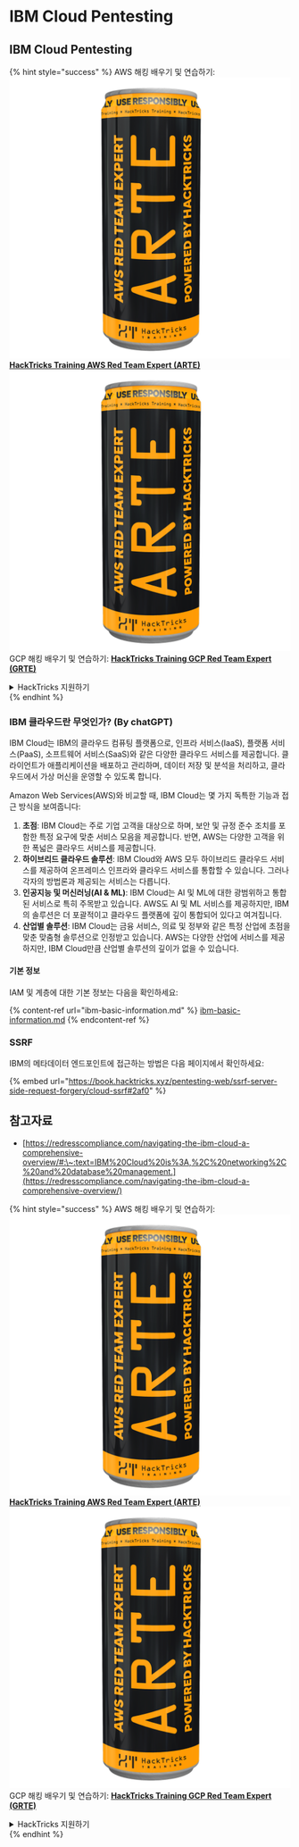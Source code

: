# IBM Cloud Pentesting

## IBM Cloud Pentesting

{% hint style="success" %}
AWS 해킹 배우기 및 연습하기:<img src="../../.gitbook/assets/image (1) (1) (1).png" alt="" data-size="line">[**HackTricks Training AWS Red Team Expert (ARTE)**](https://training.hacktricks.xyz/courses/arte)<img src="../../.gitbook/assets/image (1) (1) (1).png" alt="" data-size="line">\
GCP 해킹 배우기 및 연습하기: <img src="../../.gitbook/assets/image (2).png" alt="" data-size="line">[**HackTricks Training GCP Red Team Expert (GRTE)**<img src="../../.gitbook/assets/image (2).png" alt="" data-size="line">](https://training.hacktricks.xyz/courses/grte)

<details>

<summary>HackTricks 지원하기</summary>

* [**구독 계획**](https://github.com/sponsors/carlospolop) 확인하기!
* **💬 [**Discord 그룹**](https://discord.gg/hRep4RUj7f) 또는 [**텔레그램 그룹**](https://t.me/peass)에 참여하거나 **Twitter** 🐦 [**@hacktricks\_live**](https://twitter.com/hacktricks_live)**를 팔로우하세요.**
* **[**HackTricks**](https://github.com/carlospolop/hacktricks) 및 [**HackTricks Cloud**](https://github.com/carlospolop/hacktricks-cloud) 깃허브 리포지토리에 PR을 제출하여 해킹 팁을 공유하세요.**

</details>
{% endhint %}

### IBM 클라우드란 무엇인가? (By chatGPT)

IBM Cloud는 IBM의 클라우드 컴퓨팅 플랫폼으로, 인프라 서비스(IaaS), 플랫폼 서비스(PaaS), 소프트웨어 서비스(SaaS)와 같은 다양한 클라우드 서비스를 제공합니다. 클라이언트가 애플리케이션을 배포하고 관리하며, 데이터 저장 및 분석을 처리하고, 클라우드에서 가상 머신을 운영할 수 있도록 합니다.

Amazon Web Services(AWS)와 비교할 때, IBM Cloud는 몇 가지 독특한 기능과 접근 방식을 보여줍니다:

1. **초점**: IBM Cloud는 주로 기업 고객을 대상으로 하며, 보안 및 규정 준수 조치를 포함한 특정 요구에 맞춘 서비스 모음을 제공합니다. 반면, AWS는 다양한 고객을 위한 폭넓은 클라우드 서비스를 제공합니다.
2. **하이브리드 클라우드 솔루션**: IBM Cloud와 AWS 모두 하이브리드 클라우드 서비스를 제공하여 온프레미스 인프라와 클라우드 서비스를 통합할 수 있습니다. 그러나 각자의 방법론과 제공되는 서비스는 다릅니다.
3. **인공지능 및 머신러닝(AI & ML)**: IBM Cloud는 AI 및 ML에 대한 광범위하고 통합된 서비스로 특히 주목받고 있습니다. AWS도 AI 및 ML 서비스를 제공하지만, IBM의 솔루션은 더 포괄적이고 클라우드 플랫폼에 깊이 통합되어 있다고 여겨집니다.
4. **산업별 솔루션**: IBM Cloud는 금융 서비스, 의료 및 정부와 같은 특정 산업에 초점을 맞춘 맞춤형 솔루션으로 인정받고 있습니다. AWS는 다양한 산업에 서비스를 제공하지만, IBM Cloud만큼 산업별 솔루션의 깊이가 없을 수 있습니다.

#### 기본 정보

IAM 및 계층에 대한 기본 정보는 다음을 확인하세요:

{% content-ref url="ibm-basic-information.md" %}
[ibm-basic-information.md](ibm-basic-information.md)
{% endcontent-ref %}

### SSRF

IBM의 메타데이터 엔드포인트에 접근하는 방법은 다음 페이지에서 확인하세요:

{% embed url="https://book.hacktricks.xyz/pentesting-web/ssrf-server-side-request-forgery/cloud-ssrf#2af0" %}

## 참고자료

* [https://redresscompliance.com/navigating-the-ibm-cloud-a-comprehensive-overview/#:\~:text=IBM%20Cloud%20is%3A,%2C%20networking%2C%20and%20database%20management.](https://redresscompliance.com/navigating-the-ibm-cloud-a-comprehensive-overview/)

{% hint style="success" %}
AWS 해킹 배우기 및 연습하기:<img src="../../.gitbook/assets/image (1) (1) (1).png" alt="" data-size="line">[**HackTricks Training AWS Red Team Expert (ARTE)**](https://training.hacktricks.xyz/courses/arte)<img src="../../.gitbook/assets/image (1) (1) (1).png" alt="" data-size="line">\
GCP 해킹 배우기 및 연습하기: <img src="../../.gitbook/assets/image (2).png" alt="" data-size="line">[**HackTricks Training GCP Red Team Expert (GRTE)**<img src="../../.gitbook/assets/image (2).png" alt="" data-size="line">](https://training.hacktricks.xyz/courses/grte)

<details>

<summary>HackTricks 지원하기</summary>

* [**구독 계획**](https://github.com/sponsors/carlospolop) 확인하기!
* **💬 [**Discord 그룹**](https://discord.gg/hRep4RUj7f) 또는 [**텔레그램 그룹**](https://t.me/peass)에 참여하거나 **Twitter** 🐦 [**@hacktricks\_live**](https://twitter.com/hacktricks_live)**를 팔로우하세요.**
* **[**HackTricks**](https://github.com/carlospolop/hacktricks) 및 [**HackTricks Cloud**](https://github.com/carlospolop/hacktricks-cloud) 깃허브 리포지토리에 PR을 제출하여 해킹 팁을 공유하세요.**

</details>
{% endhint %}
